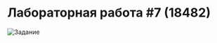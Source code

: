 # Лабораторная работа #7 (18482)

![Задание](https://github.com/slamach/prog-labs/blob/master/prog-lab7/doc/task.png?raw=true)
